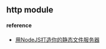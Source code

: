 ## http module



#### reference


 - [用NodeJS打造你的静态文件服务器](http://club.cnodejs.org/topic/4f16442ccae1f4aa27001071)
